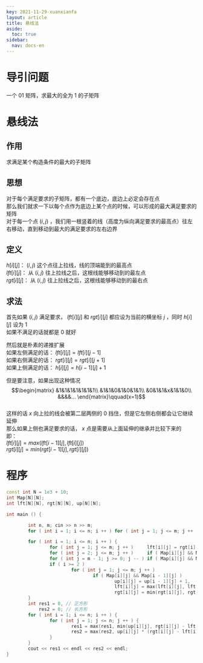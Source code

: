 ```yaml
---
key: 2021-11-29-xuanxianfa
layout: article
title: 悬线法
aside:
  toc: true
sidebar:
  nav: docs-en
---
```


# 导引问题  
一个 $01$ 矩阵，求最大的全为 $1$ 的子矩阵   

# 悬线法

## 作用

求满足某个构造条件的最大的子矩阵

## 思想

对于每个满足要求的子矩阵，都有一个底边，底边上必定会存在点  
那么我们就求一下以每个点作为底边上某个点的时候，可以形成的最大满足要求的矩阵  
对于每一个点 $(i,j)$ ，我们用一根竖着的线（高度为纵向满足要求的最高点）往左右移动，直到移动到最大的满足要求的左右边界  

## 定义

$h[i][j]：$ $(i,j)$ 这个点往上拉线，线的顶端能到的最高点  
$lft[i][j]：$ 从 $(i,j)$ 往上拉线之后，这根线能够移动到的最左点  
$rgt[i][j]：$ 从 $(i,j)$ 往上拉线之后，这根线能够移动到的最右点  

## 求法
  
首先如果 $(i,j)$ 满足要求， $lft[i][j]$ 和 $rgt[i][j]$ 都应设为当前的横坐标 $j$ ，同时 $h[i][j]$ 设为 $1$   
如果不满足的话就都是 $0$ 就好  
  
然后就是朴素的递推扩展    
如果左侧满足的话： $lft[i][j]=lft[i][j-1]$  
如果右侧满足的话： $rgt[i][j]=rgt[i][j+1]$  
如果上侧满足的话： $h[i][j]=h[i-1][j]+1$  
  
但是要注意，如果出现这种情况  
$$\begin{matrix}
&1&1&1&1&1&1&1\\
&1&1&0&1&0&1&1\\
&0&1&1&x&1&1&0\\
&&&&...
\end{matrix}\qquad(x=1)$$  
这样的话 $x$ 向上拉的线会被第二层两侧的 $0$ 挡住，但是它左侧右侧都会让它继续延伸  
那么如果上侧也满足要求的话， $x$ 点是需要从上面延伸的继承并比较下来的    
即：  
$lft[i][j]=max(lft[i-1][j],lft[i][j])$  
$rgt[i][j]=min(rgt[i-1][j],rgt[i][j])$  

# 程序
  
```cpp
const int N = 1e3 + 10;
int Map[N][N];
int lft[N][N], rgt[N][N], up[N][N];

int main () {

        int n, m; cin >> n >> m;
        for ( int i = 1; i <= n; i ++ ) for ( int j = 1; j <= m; j ++ ) cin >> Map[i][j];

        for ( int i = 1; i <= n; i ++ ) {
                for ( int j = 1; j <= m; j ++ )     lft[i][j] = rgt[i][j] = j * (Map[i][j] == 1), up[i][j] = (Map[i][j] == 1);
                for ( int j = 2; j <= m; j ++ )     if ( Map[i][j] && Map[i][j - 1] ) lft[i][j] = lft[i][j - 1]; 
                for ( int j = m - 1; j >= 0; j -- ) if ( Map[i][j] && Map[i][j + 1] ) rgt[i][j] = rgt[i][j + 1]; 
                if ( i >= 2 ) 
                        for ( int j = 1; j <= m; j ++ ) 
                                if ( Map[i][j] && Map[i - 1][j] ) 
                                        up[i][j] = up[i - 1][j] + 1,
                                        lft[i][j] = max(lft[i][j], lft[i - 1][j]),
                                        rgt[i][j] = min(rgt[i][j], rgt[i - 1][j]);
        }
        int res1 = 0, // 正方形
            res2 = 0; // 长方形
        for ( int i = 1; i <= n; i ++ ) {
                for ( int j = 1; j <= n; j ++ ) {
                        res1 = max(res1, min(up[i][j], rgt[i][j] - lft[i][j] + 1) * min(up[i][j], rgt[i][j] - lft[i][j] + 1) ),
                        res2 = max(res2, up[i][j] * (rgt[i][j] - lft[i][j] + 1)); 
                }
        }
        cout << res1 << endl << res2 << endl;
}
```
